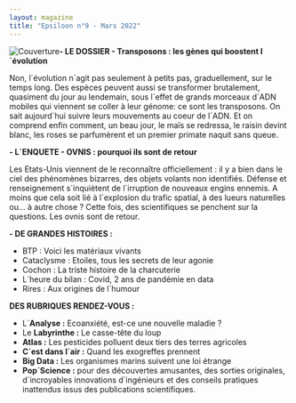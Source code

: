 ```yaml
---
layout: magazine
title: "Epsiloon n°9 - Mars 2022"
---
```

![Couverture](/img/epsiloon-9.jpg)**- LE DOSSIER - Transposons : les gènes qui boostent l´évolution** 

Non, l´évolution n´agit pas seulement à petits pas, graduellement, sur le temps long. Des espèces peuvent aussi se transformer brutalement, quasiment du jour au lendemain, sous l´effet de grands morceaux d´ADN mobiles qui viennent se coller à leur génome: ce sont les transposons. On sait aujourd´hui suivre leurs mouvements au coeur de l´ADN. Et on comprend enfin comment, un beau jour, le maïs se redressa, le raisin devint blanc, les roses se parfumèrent et un premier primate naquit sans queue. 

**- L´ENQUETE - OVNIS : pourquoi ils sont de retour** 

Les Etats-Unis viennent de le reconnaître officiellement : il y a bien dans le ciel des phénomènes bizarres, des objets volants non identifiés. Défense et renseignement s´inquiètent de l´irruption de nouveaux engins ennemis. A moins que cela soit lié à l´explosion du trafic spatial, à des lueurs naturelles ou... à autre chose ? Cette fois, des scientifiques se penchent sur la questions. Les ovnis sont de retour. 

**- DE GRANDES HISTOIRES :** 

* BTP : Voici les matériaux vivants   
* Cataclysme : Etoiles, tous les secrets de leur agonie  
* Cochon : La triste histoire de la charcuterie  
* L´heure du bilan : Covid, 2 ans de pandémie en data  
* Rires : Aux origines de l´humour  


**DES RUBRIQUES RENDEZ-VOUS :** 

* L´**Analyse :**  Ecoanxiété, est-ce une nouvelle maladie ?  
* Le **Labyrinthe :**  Le casse-tête du loup  
* **Atlas :**  Les pesticides polluent deux tiers des terres agricoles  
* **C´est dans l´air :**  Quand les exogreffes prennent  
* **Big Data :**  Les organismes marins suivent une loi étrange  
* **Pop´Science :**  pour des découvertes amusantes, des sorties originales, d´incroyables innovations d´ingénieurs et des conseils pratiques inattendus issus des publications scientifiques. 